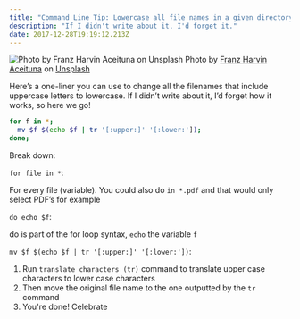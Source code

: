 ```yaml
---
title: "Command Line Tip: Lowercase all file names in a given directory"
description: "If I didn't write about it, I'd forget it."
date: 2017-12-28T19:19:12.213Z
---
```


![Photo by [Franz Harvin Aceituna](https://unsplash.com/photos/vkfrFrAIO4o?utm_source=unsplash&utm_medium=referral&utm_content=creditCopyText) on [Unsplash](https://unsplash.com/?utm_source=unsplash&utm_medium=referral&utm_content=creditCopyText)](https://cdn-images-1.medium.com/max/800/1*sS6KcsjhHDEI1T0ka164Wg.jpeg)
Photo by [Franz Harvin Aceituna](https://unsplash.com/photos/vkfrFrAIO4o?utm_source=unsplash&utm_medium=referral&utm_content=creditCopyText) on [Unsplash](https://unsplash.com/?utm_source=unsplash&utm_medium=referral&utm_content=creditCopyText)

Here’s a one-liner you can use to change all the filenames that include uppercase letters to lowercase. If I didn’t write about it, I’d forget how it works, so here we go!

```sh
for f in *;
  mv $f $(echo $f | tr '[:upper:]' '[:lower:']);
done;
```

Break down:

`for file in *`:

For every file (variable). You could also do `in *.pdf` and that would only select PDF’s for example

`do echo $f`:

do is part of the for loop syntax, `echo` the variable `f`

`mv $f $(echo $f | tr '[:upper:]' '[:lower:'])`:

1. Run `translate characters (tr)` command to translate upper case characters to lower case characters
2. Then move the original file name to the one outputted by the `tr` command
3. You're done! Celebrate

